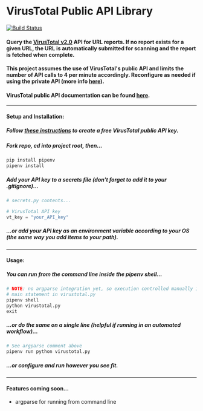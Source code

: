 # VirusTotal Public API Library

[![Build Status](https://travis-ci.org/jaystino/virustotal.svg?branch=master)](https://travis-ci.org/jaystino/virustotal)

#### Query the [VirusTotal v2.0](https://www.virustotal.com/#/home/url) API for URL reports. If no report exists for a given URL, the URL is automatically submitted for scanning and the report is fetched when complete.

#### This project assumes the use of VirusTotal's public API and limits the number of API calls to 4 per minute accordingly. Reconfigure as needed if using the private API (more info [here](https://www.virustotal.com/en/documentation/private-api/)).

#### VirusTotal public API documentation can be found [here](https://www.virustotal.com/en/documentation/public-api/).

___

#### Setup and Installation:

##### Follow [these instructions](https://www.virustotal.com/en/documentation/public-api/#) to create a free VirusTotal public API key.

##### Fork repo, cd into project root, then...

```python
pip install pipenv
pipenv install
```

##### Add your API key to a secrets file (don't forget to add it to your .gitignore)...

```python
# secrets.py contents...

# VirusTotal API key
vt_key = "your_API_key"

```

##### ...or add your API key as an environment variable according to your OS (the same way you add items to your path).

___

#### Usage:

##### You can run from the command line inside the pipenv shell...

```python
# NOTE: no argparse integration yet, so execution controlled manually inside
# main statement in virustotal.py
pipenv shell
python virustotal.py
exit
```

##### ...or do the same on a single line (helpful if running in an automated workflow)...

```python
# See argparse comment above
pipenv run python virustotal.py
```

##### ...or configure and run however you see fit.

___

#### Features coming soon...

* argparse for running from command line